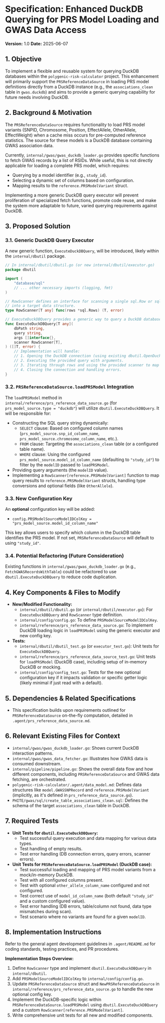 # Specification: Enhanced DuckDB Querying for PRS Model Loading and GWAS Data Access

**Version:** 1.0
**Date:** 2025-06-07

## 1. Objective

To implement a flexible and reusable system for querying DuckDB databases within the `polygenic-risk-calculator` project. This enhancement will primarily support the `PRSReferenceDataSource` in loading PRS model definitions directly from a DuckDB instance (e.g., the `associations_clean` table in `gwas.duckdb`) and aims to provide a generic querying capability for future needs involving DuckDB.

## 2. Background & Motivation

The `PRSReferenceDataSource` requires functionality to load PRS model variants (SNPID, Chromosome, Position, EffectAllele, OtherAllele, EffectWeight) when a cache miss occurs for pre-computed reference statistics. The source for these models is a DuckDB database containing GWAS association data.

Currently, `internal/gwas/gwas_duckdb_loader.go` provides specific functions to fetch GWAS records by a list of RSIDs. While useful, this is not directly applicable for loading a complete PRS model, which requires:
- Querying by a model identifier (e.g., `study_id`).
- Selecting a dynamic set of columns based on configuration.
- Mapping results to the `reference.PRSModelVariant` struct.

Implementing a more generic DuckDB query executor will prevent proliferation of specialized fetch functions, promote code reuse, and make the system more adaptable to future, varied querying requirements against DuckDB.

## 3. Proposed Solution

### 3.1. Generic DuckDB Query Executor

A new generic function, `ExecuteDuckDBQuery`, will be introduced, likely within the `internal/dbutil` package.

```go
// In internal/dbutil/dbutil.go (or new internal/dbutil/executor.go)
package dbutil

import (
	"database/sql"
	// ... other necessary imports (logging, fmt)
)

// RowScanner defines an interface for scanning a single sql.Row or sql.Rows.Next()
// into a target data structure.
type RowScanner[T any] func(rows *sql.Rows) (T, error)

// ExecuteDuckDBQuery provides a generic way to query a DuckDB database.
func ExecuteDuckDBQuery[T any](
	dbPath string,
	query string,
	args []interface{},
	scanner RowScanner[T],
) ([]T, error) {
	// Implementation will handle:
	// 1. Opening the DuckDB connection (using existing dbutil.OpenDuckDB).
	// 2. Executing the provided query with arguments.
	// 3. Iterating through rows and using the provided scanner to map each row.
	// 4. Closing the connection and handling errors.
}
```

### 3.2. `PRSReferenceDataSource.loadPRSModel` Integration

The `loadPRSModel` method in `internal/reference/prs_reference_data_source.go` (for `prs_model_source.type = "duckdb"`) will utilize `dbutil.ExecuteDuckDBQuery`.
It will be responsible for:
- Constructing the SQL query string dynamically:
  - `SELECT` clause: Based on configured column names (`prs_model_source.snp_id_column_name`, `prs_model_source.chromosome_column_name`, etc.).
  - `FROM` clause: Targeting the `associations_clean` table (or a configured table name).
  - `WHERE` clause: Using the configured `prs_model_source.model_id_column_name` (defaulting to `"study_id"`) to filter by the `modelID` passed to `loadPRSModel`.
- Providing query arguments (the `modelID` value).
- Implementing a `RowScanner[reference.PRSModelVariant]` function to map query results to `reference.PRSModelVariant` structs, handling type conversions and optional fields (like `OtherAllele`).

### 3.3. New Configuration Key

An **optional** configuration key will be added:
- `config.PRSModelSourceModelIDColKey = "prs_model_source.model_id_column_name"`

This key allows users to specify which column in the DuckDB table identifies the PRS model. If not set, `PRSReferenceDataSource` will default to using `"study_id"`.

### 3.4. Potential Refactoring (Future Consideration)

Existing functions in `internal/gwas/gwas_duckdb_loader.go` (e.g., `FetchGWASRecordsWithTable`) could be refactored to use `dbutil.ExecuteDuckDBQuery` to reduce code duplication.

## 4. Key Components & Files to Modify

- **New/Modified Functionality:**
  - `internal/dbutil/dbutil.go` (or `internal/dbutil/executor.go`): For `ExecuteDuckDBQuery` and `RowScanner` type definition.
  - `internal/config/config.go`: To define `PRSModelSourceModelIDColKey`.
  - `internal/reference/prs_reference_data_source.go`: To implement DuckDB loading logic in `loadPRSModel` using the generic executor and new config key.
- **Tests:**
  - `internal/dbutil/dbutil_test.go` (or `executor_test.go`): Unit tests for `ExecuteDuckDBQuery`.
  - `internal/reference/prs_reference_data_source_test.go`: Unit tests for `loadPRSModel` (DuckDB case), including setup of in-memory DuckDB or mocking.
  - `internal/config/config_test.go`: Tests for the new optional configuration key if it impacts validation or specific getter logic (likely minimal if just read with a default).

## 5. Dependencies & Related Specifications

- This specification builds upon requirements outlined for `PRSReferenceDataSource` on-the-fly computation, detailed in `.agent/prs_reference_data_source.md`.

## 6. Relevant Existing Files for Context

- `internal/gwas/gwas_duckdb_loader.go`: Shows current DuckDB interaction patterns.
- `internal/gwas/gwas_data_fetcher.go`: Illustrates how GWAS data is consumed downstream.
- `internal/pipeline/pipeline.go`: Shows the overall data flow and how different components, including `PRSReferenceDataSource` and GWAS data fetching, are orchestrated.
- `polygenic-risk-calculator/.agent/data_model.md`: Defines data structures like `model.GWASSNPRecord` and `reference.PRSModelVariant` (implicitly, as it's defined in `prs_reference_data_source.go`).
- `PHITE/gwas/sql/create_table_associations_clean.sql`: Defines the schema of the target `associations_clean` table in DuckDB.

## 7. Required Tests

- **Unit Tests for `dbutil.ExecuteDuckDBQuery`:**
  - Test successful query execution and data mapping for various data types.
  - Test handling of empty results.
  - Test error handling (DB connection errors, query errors, scanner errors).
- **Unit Tests for `PRSReferenceDataSource.loadPRSModel` (DuckDB case):**
  - Test successful loading and mapping of PRS model variants from a mock/in-memory DuckDB.
  - Test with all configured columns present.
  - Test with optional `other_allele_column_name` configured and not configured.
  - Test correct use of `model_id_column_name` (both default `"study_id"` and a custom configured value).
  - Test error handling (DB errors, table/column not found, data type mismatches during scan).
  - Test scenario where no variants are found for a given `modelID`.

## 8. Implementation Instructions

Refer to the general agent development guidelines in `.agent/README.md` for coding standards, testing practices, and PR procedures.

**Implementation Steps Overview:**
1. Define `RowScanner` type and implement `dbutil.ExecuteDuckDBQuery` in `internal/dbutil`.
2. Add `PRSModelSourceModelIDColKey` to `internal/config/config.go`.
3. Update `PRSReferenceDataSource` struct and `NewPRSReferenceDataSource` in `internal/reference/prs_reference_data_source.go` to handle the new optional config key.
4. Implement the DuckDB-specific logic within `PRSReferenceDataSource.loadPRSModel` using `dbutil.ExecuteDuckDBQuery` and a custom `RowScanner[reference.PRSModelVariant]`.
5. Write comprehensive unit tests for all new and modified components.
